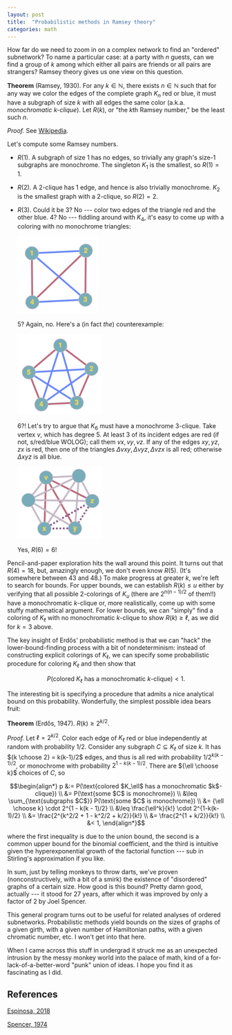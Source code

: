```yaml
---
layout: post
title:  "Probabilistic methods in Ramsey theory"
categories: math
---
```


How far do we need to zoom in on a complex network to find an "ordered" subnetwork? To name a particular case: at a party with $n$ guests, can we find a group of $k$ among which either all pairs are friends or all pairs are strangers? Ramsey theory gives us one view on this question.

**Theorem** (Ramsey, 1930). For any $k \in \mathbb N$, there exists $n \in \mathbb N$ such that for any way we color the edges of the complete graph $K_n$ red or blue, it must have a subgraph of size $k$ with all edges the same color (a.k.a. _monochromatic $k$-clique_). Let $R(k)$, or "the $k$th Ramsey number," be the least such $n$.

_Proof._ See [Wikipedia](https://en.wikipedia.org/wiki/Ramsey%27s_theorem#Proof).

Let's compute some Ramsey numbers.

* $R(1)$. A subgraph of size 1 has no edges, so trivially any graph's size-1 subgraphs are monochrome. The singleton $K_1$ is the smallest, so $R(1) = 1$.
* $R(2)$. A 2-clique has 1 edge, and hence is also trivially monochrome. $K_2$ is the smallest graph with a 2-clique, so $R(2) = 2$.
* $R(3)$. Could it be 3? No --- color two edges of the triangle red and the other blue. 4? No --- fiddling around with $K_4$, it's easy to come up with a coloring with no monochrome triangles:

  ![png](/assets/ramsey/K_4.png)

  5? Again, no. Here's a (in fact _the_) counterexample:

  ![png](/assets/ramsey/K_5.png)

  6?! Let's try to argue that $K_6$ must have a monochrome 3-clique. Take vertex $v$, which has degree 5. At least 3 of its incident edges are red (if not, s/red/blue WOLOG); call them $vx, vy, vz$. If any of the edges $xy, yz, zx$ is red, then one of the triangles $\Delta vxy, \Delta vyz, \Delta vzx$ is all red; otherwise $\Delta xyz$ is all blue.

  ![png](/assets/ramsey/K_6.png)

  Yes, $R(6) = 6$!

Pencil-and-paper exploration hits the wall around this point. It turns out that $R(4) = 18$, but, amazingly enough, we don't even know $R(5)$. (It's somewhere between 43 and 48.) To make progress at greater $k$, we're left to search for bounds. For upper bounds, we can establish $R(k) \leq u$ either by verifying that all possible 2-colorings of $K_u$ (there are $2^{n(n-1)/2}$ of them!!) have a monochromatic $k$-clique or, more realistically, come up with some stuffy mathematical argument. For lower bounds, we can "simply" find a coloring of $K_\ell$ with no monochromatic $k$-clique to show $R(k) \geq \ell$, as we did for $k=3$ above.

The key insight of Erdős' probabilistic method is that we can "hack" the lower-bound-finding process with a bit of nondeterminism: instead of constructing explicit colorings of $K_\ell$, we can specify some probabilistic procedure for coloring $K_\ell$ and then show that

$$P(\text{colored $K_\ell$ has a monochromatic $k$-clique}) < 1.$$

The interesting bit is specifying a procedure that admits a nice analytical bound on this probability. Wonderfully, the simplest possible idea bears fruit:

**Theorem** (Erdős, 1947). $R(k) \geq 2^{k/2}$.

_Proof._ Let $\ell = 2^{k/2}$. Color each edge of $K_\ell$ red or blue independently at random with probability $1/2$. Consider any subgraph $C \subseteq K_\ell$ of size $k$. It has ${k \choose 2} = k(k-1)/2$ edges, and thus is all red with probability $1/2^{k(k-1)/2}$, or monochrome with probability $2^{1 - k(k-1)/2}$. There are ${\ell \choose k}$ choices of $C$, so

$$\begin{align*}
p &:= P(\text{colored $K_\ell$ has a monochromatic $k$-clique}) \\
    &= P(\text{some $C$ is monochrome}) \\
    &\leq \sum_{\text{subgraphs $C$}} P(\text{some $C$ is monochrome}) \\
    &= {\ell \choose k} \cdot 2^{1 - k(k - 1)/2} \\
    &\leq \frac{\ell^k}{k!} \cdot 2^{1-k(k-1)/2} \\
    &= \frac{2^{k^2/2 + 1 - k^2/2 + k/2}}{k!} \\
    &= \frac{2^{1 + k/2}}{k!} \\
    &< 1,
\end{align*}$$

where the first inequality is due to the union bound, the second is a common upper bound for the binomial coefficient, and the third is intuitive given the hyperexponential growth of the factorial function --- sub in Stirling's approximation if you like.

In sum, just by telling monkeys to throw darts, we've proven (nonconstructively, with a bit of a smirk) the existence of "disordered" graphs of a certain size. How good is this bound? Pretty damn good, actually --- it stood for 27 years, after which it was improved by only a factor of 2 by Joel Spencer.

This general program turns out to be useful for related analyses of ordered subnetworks. Probabilistic methods yield bounds on the sizes of graphs of a given girth, with a given number of Hamiltonian paths, with a given chromatic number, etc. I won't get into that here.

When I came across this stuff in undergrad it struck me as an unexpected intrusion by the messy monkey world into the palace of math, kind of a for-lack-of-a-better-word "punk" union of ideas. I hope you find it as fascinating as I did.

## References

[Espinosa, 2018](https://math.mit.edu/~apost/courses/18.204_2018/Camilo_Espinosa_paper.pdf)

[Spencer, 1974](https://www.sciencedirect.com/science/article/pii/0097316575900710)